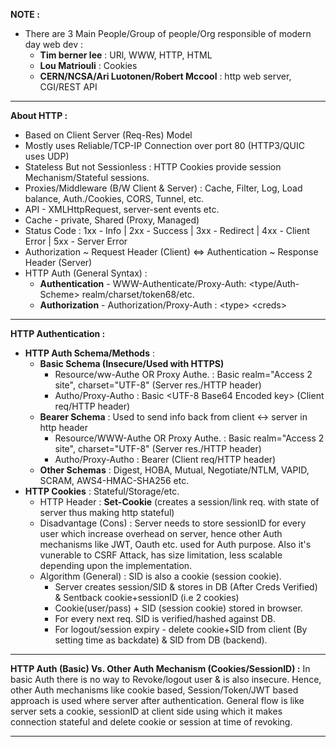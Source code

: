 
**NOTE :**
 - There are 3 Main People/Group of people/Org responsible of modern day web dev : 
    - **Tim berner lee** : URl, WWW, HTTP, HTML 
    - **Lou Matriouli** : Cookies 
    - **CERN/NCSA/Ari Luotonen/Robert Mccool** : http web server, CGI/REST API
---
**About HTTP :** 
 
 - Based on Client Server (Req-Res) Model
 - Mostly uses Reliable/TCP-IP Connection over port 80 (HTTP3/QUIC uses UDP)
 - Stateless But not Sessionless : HTTP Cookies provide session Mechanism/Stateful sessions.
 - Proxies/Middleware (B/W Client & Server) : Cache, Filter, Log, Load balance, Auth./Cookies, CORS, Tunnel, etc.
 - API - XMLHttpRequest, server-sent events etc.
 - Cache - private, Shared (Proxy, Managed)
 - Status Code : 1xx - Info | 2xx - Success | 3xx - Redirect | 4xx - Client Error | 5xx - Server Error
 - Authorization ~ Request Header (Client) <=> Authentication ~ Response Header (Server)
 - HTTP Auth (General Syntax) : 
   - **Authentication** - WWW-Authenticate/Proxy-Auth: <type/Auth-Scheme> realm/charset/token68/etc.
   - **Authorization** - Authorization/Proxy-Auth : \<type> \<creds>
---
**HTTP Authentication :**
- **HTTP Auth Schema/Methods** : 
  - **Basic Schema (Insecure/Used with HTTPS)**
    - Resource/ww-Authe OR Proxy Authe. : Basic realm="Access 2 site", charset="UTF-8" (Server res./HTTP header)
    - Autho/Proxy-Autho : Basic \<UTF-8 Base64 Encoded key> (Client req/HTTP header)
   - **Bearer Schema** : Used to send info back from client <-> server in http header
     - Resource/WWW-Authe OR Proxy Authe. : Basic realm="Access 2 site", charset="UTF-8" (Server res./HTTP header)
     - Autho/Proxy-Autho : Bearer <Encrypted key> (Client req/HTTP header)
   - **Other Schemas** : Digest, HOBA, Mutual, Negotiate/NTLM, VAPID, SCRAM, AWS4-HMAC-SHA256 etc.
 - **HTTP Cookies** : Stateful/Storage/etc.
   - HTTP Header : **Set-Cookie** (creates a session/link req. with state of server thus making http stateful)
   - Disadvantage (Cons) : Server needs to store sessionID for every user which increase overhead on server, hence other Auth mechanisms like JWT, Oauth etc. used for Auth purpose. Also it's vunerable to CSRF Attack, has size limitation, less scalable depending upon the implementation.
   - Algorithm (General) : SID is also a cookie (session cookie).
     - Server creates session/SID & stores in DB (After Creds Verified) & Sentback cookie+sessionID (i.e 2 cookies)
     - Cookie(user/pass) + SID (session cookie) stored in browser.
     - For every next req. SID is verified/hashed against DB.
     - For logout/session expiry - delete cookie+SID from client (By setting time as backdate) & SID from DB (backend). 
---
**HTTP Auth (Basic) Vs. Other Auth Mechanism (Cookies/SessionID) :**
In basic Auth there is no way to Revoke/logout user & is also insecure. Hence, other Auth mechanisms like cookie based, Session/Token/JWT based approach is used where server after authentication. 
General flow is like server sets a cookie, sessionID at client side using which it makes connection stateful and delete cookie or session at time of revoking.

---
